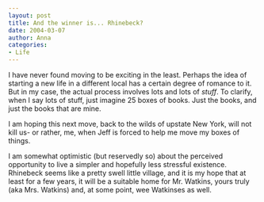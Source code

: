 ```yaml
---
layout: post
title: And the winner is... Rhinebeck?
date: 2004-03-07
author: Anna
categories:
- Life
---
```


<p>I have never found moving to be exciting in the least. Perhaps the
idea of starting a new life in a different local has a certain degree
of romance to it. But in my case, the actual process involves lots and
lots of <i>stuff</i>. To clarify, when I say lots of stuff, just
imagine 25 boxes of books. Just the books, and just the books that are
mine.</p>
<p>I am hoping this next move, back to the wilds of upstate New York,
will not kill us- or rather, me, when Jeff is forced to help me move my
boxes of things.</p>
<p>I am somewhat optimistic (but reservedly so) about the perceived
opportunity to live a simpler and hopefully less stressful existence.
Rhinebeck seems like a pretty swell little village, and it is my hope
that at least for a few years, it will be a suitable home for Mr.
Watkins, yours truly (aka Mrs. Watkins) and, at some point, wee
Watkinses as well.</p>